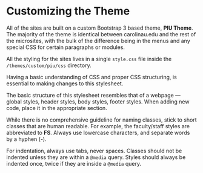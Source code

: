# Customizing the Theme
All of the sites are built on a custom Bootstrap 3 based theme, **PIU Theme**. The majority of the theme is identical between carolinau.edu and the rest of the microsites, with the bulk of the difference being in the menus and any special CSS for certain paragraphs or modules.

All the styling for the sites lives in a single `style.css` file inside the `/themes/custom/piu/css` directory.

Having a basic understanding of CSS and proper CSS structuring, is essential to making changes to this stylesheet.

The basic structure of this stylesheet resembles that of a webpage — global styles, header styles, body styles, footer styles. When adding new code, place it in the appropriate section.

While there is no comprehensive guideline for naming classes, stick to short classes that are human readable. For example, the faculty/staff styles are abbreviated to **FS**. Always use lowercase characters, and separate words by a hyphen (-).

For indentation, always use tabs, never spaces. Classes should not be indented unless they are within a `@media` query. Styles should always be indented once, twice if they are inside a `@media` query.